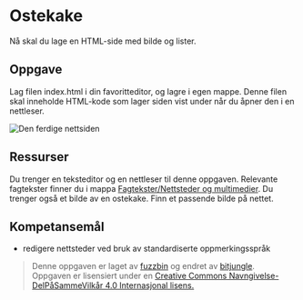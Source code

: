 Ostekake
========
Nå skal du lage en HTML-side med bilde og lister.

Oppgave
-------
Lag filen index.html i din favoritteditor, og lagre i egen mappe. Denne filen
skal inneholde HTML-kode som lager siden vist under når du åpner den i en nettleser.

![Den ferdige nettsiden](https://github.com/bitjungle/IT1/blob/master/Bilder/ostekake2.png)

Ressurser
---------
Du trenger en teksteditor og en nettleser til denne oppgaven. Relevante fagtekster finner du i mappa [Fagtekster/Nettsteder og multimedier](https://github.com/bitjungle/IT1/tree/master/Fagtekster/Nettsteder%20og%20multimedier).
Du trenger også et bilde av en ostekake. Finn et passende bilde på nettet.

Kompetansemål
-------------
* redigere nettsteder ved bruk av standardiserte oppmerkingsspråk

>Denne oppgaven er laget av [fuzzbin](https://github.com/fuzzbin) og endret av [bitjungle](https://github.com/bitjungle).  
>Oppgaven er lisensiert under en
>[Creative Commons Navngivelse-DelPåSammeVilkår 4.0 Internasjonal lisens.
](http://creativecommons.org/licenses/by-sa/4.0/)
